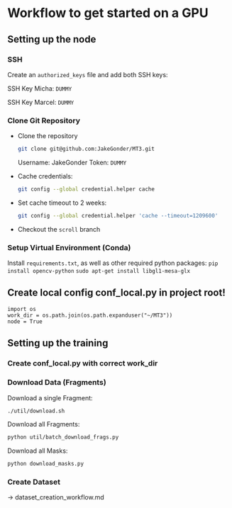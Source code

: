 # Workflow to get started on a GPU

## Setting up the node
### SSH
Create an `authorized_keys` file and add both SSH keys:

SSH Key Micha: `DUMMY`

SSH Key Marcel: `DUMMY`

### Clone Git Repository

- Clone the repository
    ```bash
    git clone git@github.com:JakeGonder/MT3.git
    ```
    Username: JakeGonder
    Token: `DUMMY`

- Cache credentials:
    ```bash
    git config --global credential.helper cache
    ```

- Set cache timeout to 2 weeks:
    ```bash
    git config --global credential.helper 'cache --timeout=1209600'
    ```

- Checkout the `scroll` branch

### Setup Virtual Environment (Conda)
Install `requirements.txt`, as well as other required python packages:
`pip install opencv-python`
`sudo apt-get install libgl1-mesa-glx`

## Create local config conf_local.py in project root!
```
import os
work_dir = os.path.join(os.path.expanduser("~/MT3"))
node = True
```



## Setting up the training
### Create conf_local.py with correct work_dir

### Download Data (Fragments)
Download a single Fragment: 
```bash
./util/download.sh
```
Download all Fragments:
```bash
python util/batch_download_frags.py
```
Download all Masks:
```bash
python download_masks.py
```
### Create Dataset
-> dataset_creation_workflow.md